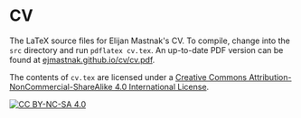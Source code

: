 # CV
The LaTeX source files for Elijan Mastnak's CV.
To compile, change into the `src` directory and run `pdflatex cv.tex`.
An up-to-date PDF version can be found at [ejmastnak.github.io/cv/cv.pdf](https://ejmastnak.github.io/cv/cv.pdf).

The contents of `cv.tex` are licensed under a [Creative Commons Attribution-NonCommercial-ShareAlike 4.0 International License][cc-by-nc-sa].

[![CC BY-NC-SA 4.0][cc-by-nc-sa-shield]][cc-by-nc-sa]

[cc-by-nc-sa]: http://creativecommons.org/licenses/by-nc-sa/4.0/
[cc-by-nc-sa-shield]: https://img.shields.io/badge/License-CC%20BY--NC--SA%204.0-lightgrey.svg
